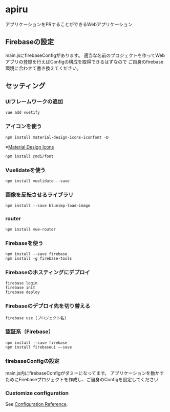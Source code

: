 # apiru
アプリケーションをPRすることができるWebアプリケーション

## Firebaseの設定
main.jsにfirebaseConfigがあります。
適当な名前のプロジェクトを作ってWebアプリの登録を行えばConfigの構成を取得できるはずなので
ご自身のfirebase環境に合わせて書き換えてください。

## セッティング
### UIフレームワークの追加
```
vue add vuetify
```

### アイコンを使う
```
npm install material-design-icons-iconfont -D
```
※[Material Design Icons](https://materialdesignicons.com/)
```
npm install @mdi/font
```

### Vuelidateを使う
```
npm install vuelidate --save
```

### 画像を反転させるライブラリ
```
npm install --save blueimp-load-image
```

### router
```
npm install vue-router
```

### Firebaseを使う
```
npm install --save firebase
npm install -g firebase-tools
```

### Firebaseのホスティングにデプロイ
```
firebase login
firebase init
firebase deploy
```
### Firebaseのデプロイ先を切り替える
```
firebase use (プロジェクト名)
```

### 認証系（Firebase）
```
npm install --save firebase
npm install firebaseui —-save
```

### firebaseConfigの設定
main.js内にfirebaseConfigがダミーになってます。
アプリケーションを動かすためにFirebaseプロジェクトを作成し、ご自身のConfigを設定してください


### Customize configuration
See [Configuration Reference](https://cli.vuejs.org/config/).
